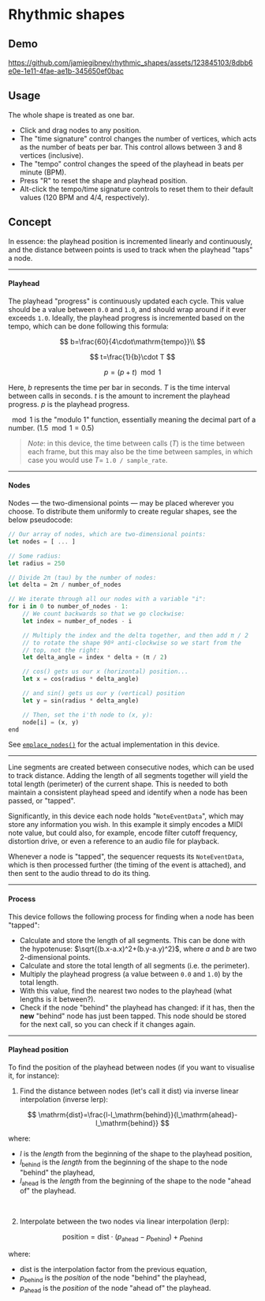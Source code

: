 # Rhythmic shapes
## Demo
https://github.com/jamiegibney/rhythmic_shapes/assets/123845103/8dbb6e0e-1e11-4fae-ae1b-345650ef0bac

## Usage
The whole shape is treated as one bar.

- Click and drag nodes to any position.
- The "time signature" control changes the number of vertices, which acts as the number of beats per bar. This control allows between 3 and 8 vertices (inclusive).
- The "tempo" control changes the speed of the playhead in beats per minute (BPM).
- Press "R" to reset the shape and playhead position.
- Alt-click the tempo/time signature controls to reset them to their default values (120 BPM and 4/4, respectively).

## Concept

In essence: the playhead position is incremented linearly and continuously, and the distance between points is used to track when the playhead "taps" a node.

---

#### Playhead
The playhead "progress" is continuously updated each cycle. This value should be a value between `0.0` and `1.0`, and should wrap around if it ever exceeds `1.0`. Ideally, the playhead progress is incremented based on the tempo, which can be done following this formula:

$$
b=\frac{60}{4\cdot\mathrm{tempo}}\\
$$

$$
t=\frac{1}{b}\cdot T
$$

$$
p=(p+t)\mod1
$$

Here, $b$ represents the time per bar in seconds. $T$ is the time interval between calls in seconds. $t$ is the amount to increment the playhead progress. $p$ is the playhead progress.

$\mod1$ is the "modulo 1" function, essentially meaning the decimal part of a number. ($1.5\mod1=0.5$)

> *Note*: in this device, the time between calls ($T$) is the time between each frame, but this may also be the time between samples, in which case you would use $T=$ `1.0 / sample_rate`.

---

#### Nodes
Nodes — the two-dimensional points — may be placed wherever you choose. To distribute them uniformly to create regular shapes, see the below pseudocode:
```rust
// Our array of nodes, which are two-dimensional points:
let nodes = [ ... ]

// Some radius:
let radius = 250

// Divide 2π (tau) by the number of nodes:
let delta = 2π / number_of_nodes

// We iterate through all our nodes with a variable "i":
for i in 0 to number_of_nodes - 1:
    // We count backwards so that we go clockwise:
    let index = number_of_nodes - i

    // Multiply the index and the delta together, and then add π / 2
    // to rotate the shape 90º anti-clockwise so we start from the
    // top, not the right:
    let delta_angle = index * delta + (π / 2)

    // cos() gets us our x (horizontal) position...
    let x = cos(radius * delta_angle)

    // and sin() gets us our y (vertical) position
    let y = sin(radius * delta_angle)

    // Then, set the i'th node to (x, y):
    node[i] = (x, y)
end
```

See [`emplace_nodes()`](./src/ui/shape/mod.rs#L219) for the actual implementation in this device.

---

Line segments are created between consecutive nodes, which can be used to track distance. Adding the length of all segments together will yield the total length (perimeter) of the current shape. This is needed to both maintain a consistent playhead speed and identify when a node has been passed, or "tapped".

Significantly, in this device each node holds "`NoteEventData`", which may store any information you wish. In this example it simply encodes a MIDI note value, but could also, for example, encode filter cutoff frequency, distortion drive, or even a reference to an audio file for playback. 

Whenever a node is "tapped", the sequencer requests its `NoteEventData`, which is then processed further (the timing of the event is attached), and then sent to the audio thread to do its thing.

---

#### Process
This device follows the following process for finding when a node has been "tapped":

- Calculate and store the length of all segments. This can be done with the hypotenuse: $\sqrt{(b.x-a.x)^2+(b.y-a.y)^2}$, where $a$ and $b$ are two 2-dimensional points.
- Calculate and store the total length of all segments (i.e. the perimeter).
- Multiply the playhead progress (a value between `0.0` and `1.0`) by the total length.
- With this value, find the nearest two nodes to the playhead (what lengths is it between?).
- Check if the node "behind" the playhead has changed: if it has, then the **new** "behind" node has just been tapped. This node should be stored for the next call, so you can check if it changes again.

---

#### Playhead position

To find the position of the playhead between nodes (if you want to visualise it, for instance):

1. Find the distance between nodes (let's call it $\mathrm{dist}$) via inverse linear interpolation (inverse lerp):

$$
\mathrm{dist}=\frac{l-l_\mathrm{behind}}{l_\mathrm{ahead}-l_\mathrm{behind}}
$$

where:
- $l$ is the *length* from the beginning of the shape to the playhead position,
- $l_\mathrm{behind}$ is the *length* from the beginning of the shape to the node "behind" the playhead,
- $l_\mathrm{ahead}$ is the *length* from the beginning of the shape to the node "ahead of" the playhead.

</br>

2. Interpolate between the two nodes via linear interpolation (lerp):

$$
\mathrm{position}=\mathrm{dist}\cdot(p_\mathrm{ahead}-p_\mathrm{behind})+p_\mathrm{behind}
$$

where:
- $\mathrm{dist}$ is the interpolation factor from the previous equation,
- $p_\mathrm{behind}$ is the *position* of the node "behind" the playhead,
- $p_\mathrm{ahead}$ is the *position* of the node "ahead of" the playhead.
